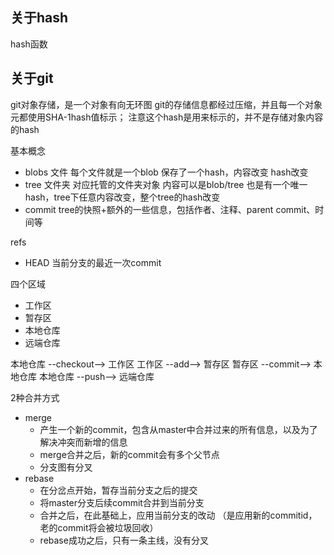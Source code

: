 ## 关于hash

hash函数

## 关于git

git对象存储，是一个对象有向无环图
git的存储信息都经过压缩，并且每一个对象元都使用SHA-1hash值标示；
注意这个hash是用来标示的，并不是存储对象内容的hash

基本概念

+ blobs 文件  每个文件就是一个blob 保存了一个hash，内容改变 hash改变
+ tree 文件夹 对应托管的文件夹对象 内容可以是blob/tree  也是有一个唯一hash，tree下任意内容改变，整个tree的hash改变
+ commit  tree的快照+额外的一些信息，包括作者、注释、parent commit、时间等

refs

+ HEAD 当前分支的最近一次commit

四个区域

+ 工作区
+ 暂存区
+ 本地仓库
+ 远端仓库

本地仓库 --checkout--> 工作区
工作区 --add--> 暂存区
暂存区 --commit--> 本地仓库
本地仓库 --push--> 远端仓库

2种合并方式

+ merge
  + 产生一个新的commit，包含从master中合并过来的所有信息，以及为了解决冲突而新增的信息
  + merge合并之后，新的commit会有多个父节点
  + 分支图有分叉
+ rebase
  + 在分岔点开始，暂存当前分支之后的提交
  + 将master分支后续commit合并到当前分支
  + 合并之后，在此基础上，应用当前分支的改动 （是应用新的commitid，老的commit将会被垃圾回收）
  + rebase成功之后，只有一条主线，没有分叉
